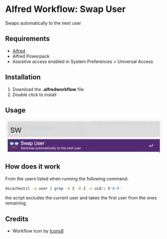 # Alfred Workflow: Swap User

Swaps automatically to the next user



## Requirements

- [Alfred](http://www.alfredapp.com/)
- Alfred Powerpack
- Assistive access enabled in System Preferences > Universal Access




## Installation

1. Download the **.alfredworkflow** file
2. Double click to install




## Usage

![Swap User Usage](images/swap_user.png?raw=true "Example Usage")



## How does it work

From the users listed when running the following command:

```bash
dscacheutil -q user | grep -A 3 -B 2 -e uid:\ 5'0-9'
```

the script excludes the current user and takes the first user from the ones remaining.



## Credits

* Workflow icon by [Icons8](https://icons8.com)
